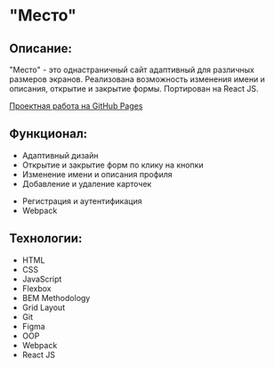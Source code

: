 # "Место"

## Описание:

"Место" - это однастраничный сайт адаптивный для различных размеров экранов. Реализована возможность изменения имени и описания, открытие и закрытие формы. Портирован на React JS.

[Проектная работа на GitHub Pages](https://jack1ee7.github.io/react-mesto-auth/)

## Функционал:

* Адаптивный дизайн
* Открытие и закрытие форм по клику на кнопки
* Изменение имени и описания профиля
* Добавление и удаление карточек
<!-- * Валидация форм -->
* Регистрация и аутентификация
* Webpack

## Технологии:

* HTML
* CSS
* JavaScript
* Flexbox
* BEM Methodology
* Grid Layout
* Git
* Figma
* OOP
* Webpack
* React JS
